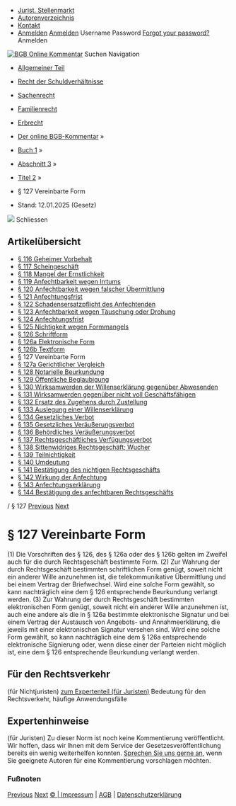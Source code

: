   * [Jurist. Stellenmarkt](https://bgb.kommentar.de/Buch-1/Abschnitt-3/Titel-2/</job-board> "Jurist. Stellenmarkt")
  * [Autorenverzeichnis](https://bgb.kommentar.de/Buch-1/Abschnitt-3/Titel-2/</Autorenverzeichnis> "Autorenverzeichnis")
  * [Kontakt](https://bgb.kommentar.de/Buch-1/Abschnitt-3/Titel-2/</Kontakt>)
  * [Anmelden](https://bgb.kommentar.de/Buch-1/Abschnitt-3/Titel-2/<#login> "show login form") [Anmelden](https://bgb.kommentar.de/Buch-1/Abschnitt-3/Titel-2/<#> "hide login form") Username Password
[Forgot your password?](https://bgb.kommentar.de/Buch-1/Abschnitt-3/Titel-2/</user/forgotpassword>) Anmelden 


[![BGB Online Kommentar](https://bgb.kommentar.de/extension/bgb/design/bgb/images/logo.png)](https://bgb.kommentar.de/Buch-1/Abschnitt-3/Titel-2/</> "BGB Online Kommentar")
Suchen
Navigation
  * [Allgemeiner Teil](https://bgb.kommentar.de/Buch-1/Abschnitt-3/Titel-2/</Buch-1>)
  * [Recht der Schuldverhältnisse](https://bgb.kommentar.de/Buch-1/Abschnitt-3/Titel-2/</Buch-2>)
  * [Sachenrecht](https://bgb.kommentar.de/Buch-1/Abschnitt-3/Titel-2/</Buch-3>)
  * [Familienrecht](https://bgb.kommentar.de/Buch-1/Abschnitt-3/Titel-2/</Buch-4>)
  * [Erbrecht](https://bgb.kommentar.de/Buch-1/Abschnitt-3/Titel-2/</Buch-5>)


  * [Der online BGB-Kommentar](https://bgb.kommentar.de/Buch-1/Abschnitt-3/Titel-2/</>) »
  * [Buch 1](https://bgb.kommentar.de/Buch-1/Abschnitt-3/Titel-2/</Buch-1>) »
  * [Abschnitt 3](https://bgb.kommentar.de/Buch-1/Abschnitt-3/Titel-2/</Buch-1/Abschnitt-3>) »
  * [Titel 2](https://bgb.kommentar.de/Buch-1/Abschnitt-3/Titel-2/</Buch-1/Abschnitt-3/Titel-2>) »
  * § 127 Vereinbarte Form 
  * Stand: 12.01.2025 (Gesetz) 


![](https://vg01.met.vgwort.de/na/1c9909529ead4f509072c06d9081a7d5)
Schliessen 
## Artikelübersicht
  * [ § 116 Geheimer Vorbehalt ](https://bgb.kommentar.de/Buch-1/Abschnitt-3/Titel-2/</Buch-1/Abschnitt-3/Titel-2/Geheimer-Vorbehalt>)
  * [ § 117 Scheingeschäft ](https://bgb.kommentar.de/Buch-1/Abschnitt-3/Titel-2/</Buch-1/Abschnitt-3/Titel-2/Scheingeschaeft>)
  * [ § 118 Mangel der Ernstlichkeit ](https://bgb.kommentar.de/Buch-1/Abschnitt-3/Titel-2/</Buch-1/Abschnitt-3/Titel-2/Mangel-der-Ernstlichkeit>)
  * [ § 119 Anfechtbarkeit wegen Irrtums ](https://bgb.kommentar.de/Buch-1/Abschnitt-3/Titel-2/</Buch-1/Abschnitt-3/Titel-2/Anfechtbarkeit-wegen-Irrtums>)
  * [ § 120 Anfechtbarkeit wegen falscher Übermittlung ](https://bgb.kommentar.de/Buch-1/Abschnitt-3/Titel-2/</Buch-1/Abschnitt-3/Titel-2/Anfechtbarkeit-wegen-falscher-Uebermittlung>)
  * [ § 121 Anfechtungsfrist ](https://bgb.kommentar.de/Buch-1/Abschnitt-3/Titel-2/</Buch-1/Abschnitt-3/Titel-2/Anfechtungsfrist>)
  * [ § 122 Schadensersatzpflicht des Anfechtenden ](https://bgb.kommentar.de/Buch-1/Abschnitt-3/Titel-2/</Buch-1/Abschnitt-3/Titel-2/Schadensersatzpflicht-des-Anfechtenden>)
  * [ § 123 Anfechtbarkeit wegen Täuschung oder Drohung ](https://bgb.kommentar.de/Buch-1/Abschnitt-3/Titel-2/</Buch-1/Abschnitt-3/Titel-2/Anfechtbarkeit-wegen-Taeuschung-oder-Drohung>)
  * [ § 124 Anfechtungsfrist ](https://bgb.kommentar.de/Buch-1/Abschnitt-3/Titel-2/</Buch-1/Abschnitt-3/Titel-2/Anfechtungsfrist2>)
  * [ § 125 Nichtigkeit wegen Formmangels ](https://bgb.kommentar.de/Buch-1/Abschnitt-3/Titel-2/</Buch-1/Abschnitt-3/Titel-2/Nichtigkeit-wegen-Formmangels>)
  * [ § 126 Schriftform ](https://bgb.kommentar.de/Buch-1/Abschnitt-3/Titel-2/</Buch-1/Abschnitt-3/Titel-2/Schriftform>)
  * [ § 126a Elektronische Form ](https://bgb.kommentar.de/Buch-1/Abschnitt-3/Titel-2/</Buch-1/Abschnitt-3/Titel-2/Elektronische-Form>)
  * [ § 126b Textform ](https://bgb.kommentar.de/Buch-1/Abschnitt-3/Titel-2/</Buch-1/Abschnitt-3/Titel-2/Textform>)
  * § 127 Vereinbarte Form 
  * [ § 127a Gerichtlicher Vergleich ](https://bgb.kommentar.de/Buch-1/Abschnitt-3/Titel-2/</Buch-1/Abschnitt-3/Titel-2/Gerichtlicher-Vergleich>)
  * [ § 128 Notarielle Beurkundung ](https://bgb.kommentar.de/Buch-1/Abschnitt-3/Titel-2/</Buch-1/Abschnitt-3/Titel-2/Notarielle-Beurkundung>)
  * [ § 129 Öffentliche Beglaubigung ](https://bgb.kommentar.de/Buch-1/Abschnitt-3/Titel-2/</Buch-1/Abschnitt-3/Titel-2/Oeffentliche-Beglaubigung>)
  * [ § 130 Wirksamwerden der Willenserklärung gegenüber Abwesenden ](https://bgb.kommentar.de/Buch-1/Abschnitt-3/Titel-2/</Buch-1/Abschnitt-3/Titel-2/Wirksamwerden-der-Willenserklaerung-gegenueber-Abwesenden>)
  * [ § 131 Wirksamwerden gegenüber nicht voll Geschäftsfähigen ](https://bgb.kommentar.de/Buch-1/Abschnitt-3/Titel-2/</Buch-1/Abschnitt-3/Titel-2/Wirksamwerden-gegenueber-nicht-voll-Geschaeftsfaehigen>)
  * [ § 132 Ersatz des Zugehens durch Zustellung ](https://bgb.kommentar.de/Buch-1/Abschnitt-3/Titel-2/</Buch-1/Abschnitt-3/Titel-2/Ersatz-des-Zugehens-durch-Zustellung>)
  * [ § 133 Auslegung einer Willenserklärung ](https://bgb.kommentar.de/Buch-1/Abschnitt-3/Titel-2/</Buch-1/Abschnitt-3/Titel-2/Auslegung-einer-Willenserklaerung>)
  * [ § 134 Gesetzliches Verbot ](https://bgb.kommentar.de/Buch-1/Abschnitt-3/Titel-2/</Buch-1/Abschnitt-3/Titel-2/Gesetzliches-Verbot>)
  * [ § 135 Gesetzliches Veräußerungsverbot ](https://bgb.kommentar.de/Buch-1/Abschnitt-3/Titel-2/</Buch-1/Abschnitt-3/Titel-2/Gesetzliches-Veraeusserungsverbot>)
  * [ § 136 Behördliches Veräußerungsverbot ](https://bgb.kommentar.de/Buch-1/Abschnitt-3/Titel-2/</Buch-1/Abschnitt-3/Titel-2/Behoerdliches-Veraeusserungsverbot>)
  * [ § 137 Rechtsgeschäftliches Verfügungsverbot ](https://bgb.kommentar.de/Buch-1/Abschnitt-3/Titel-2/</Buch-1/Abschnitt-3/Titel-2/Rechtsgeschaeftliches-Verfuegungsverbot>)
  * [ § 138 Sittenwidriges Rechtsgeschäft; Wucher ](https://bgb.kommentar.de/Buch-1/Abschnitt-3/Titel-2/</Buch-1/Abschnitt-3/Titel-2/Sittenwidriges-Rechtsgeschaeft-Wucher>)
  * [ § 139 Teilnichtigkeit ](https://bgb.kommentar.de/Buch-1/Abschnitt-3/Titel-2/</Buch-1/Abschnitt-3/Titel-2/Teilnichtigkeit>)
  * [ § 140 Umdeutung ](https://bgb.kommentar.de/Buch-1/Abschnitt-3/Titel-2/</Buch-1/Abschnitt-3/Titel-2/Umdeutung>)
  * [ § 141 Bestätigung des nichtigen Rechtsgeschäfts ](https://bgb.kommentar.de/Buch-1/Abschnitt-3/Titel-2/</Buch-1/Abschnitt-3/Titel-2/Bestaetigung-des-nichtigen-Rechtsgeschaefts>)
  * [ § 142 Wirkung der Anfechtung ](https://bgb.kommentar.de/Buch-1/Abschnitt-3/Titel-2/</Buch-1/Abschnitt-3/Titel-2/Wirkung-der-Anfechtung>)
  * [ § 143 Anfechtungserklärung ](https://bgb.kommentar.de/Buch-1/Abschnitt-3/Titel-2/</Buch-1/Abschnitt-3/Titel-2/Anfechtungserklaerung>)
  * [ § 144 Bestätigung des anfechtbaren Rechtsgeschäfts ](https://bgb.kommentar.de/Buch-1/Abschnitt-3/Titel-2/</Buch-1/Abschnitt-3/Titel-2/Bestaetigung-des-anfechtbaren-Rechtsgeschaefts>)


/ § 127 
[Previous](https://bgb.kommentar.de/Buch-1/Abschnitt-3/Titel-2/</Buch-1/Abschnitt-3/Titel-2/Textform> "§ 126b Textform") [Next](https://bgb.kommentar.de/Buch-1/Abschnitt-3/Titel-2/</Buch-1/Abschnitt-3/Titel-2/Gerichtlicher-Vergleich> "§ 127a Gerichtlicher Vergleich")
# § 127 Vereinbarte Form
(1) Die Vorschriften des § 126, des § 126a oder des § 126b gelten im Zweifel auch für die durch Rechtsgeschäft bestimmte Form.
(2) Zur Wahrung der durch Rechtsgeschäft bestimmten schriftlichen Form genügt, soweit nicht ein anderer Wille anzunehmen ist, die telekommunikative Übermittlung und bei einem Vertrag der Briefwechsel. Wird eine solche Form gewählt, so kann nachträglich eine dem § 126 entsprechende Beurkundung verlangt werden.
(3) Zur Wahrung der durch Rechtsgeschäft bestimmten elektronischen Form genügt, soweit nicht ein anderer Wille anzunehmen ist, auch eine andere als die in § 126a bestimmte elektronische Signatur und bei einem Vertrag der Austausch von Angebots- und Annahmeerklärung, die jeweils mit einer elektronischen Signatur versehen sind. Wird eine solche Form gewählt, so kann nachträglich eine dem § 126a entsprechende elektronische Signierung oder, wenn diese einer der Parteien nicht möglich ist, eine dem § 126 entsprechende Beurkundung verlangt werden.
## Für den Rechtsverkehr 
(für Nichtjuristen)
[zum Expertenteil (für Juristen)](https://bgb.kommentar.de/Buch-1/Abschnitt-3/Titel-2/<#expertenhinweise>)
Bedeutung für den Rechtsverkehr, häufige Anwendungsfälle
## Expertenhinweise
(für Juristen)
Zu dieser Norm ist noch keine Kommentierung veröffentlicht. Wir hoffen, dass wir Ihnen mit dem Service der Gesetzesveröffentlichung bereits ein wenig weiterhelfen konnten. [Sprechen Sie uns gerne an](https://bgb.kommentar.de/Buch-1/Abschnitt-3/Titel-2/</Kontakt>), wenn Sie geeignete Autoren für eine Kommentierung vorschlagen möchten. 
### Fußnoten
[Previous](https://bgb.kommentar.de/Buch-1/Abschnitt-3/Titel-2/</Buch-1/Abschnitt-3/Titel-2/Textform> "§ 126b Textform") [Next](https://bgb.kommentar.de/Buch-1/Abschnitt-3/Titel-2/</Buch-1/Abschnitt-3/Titel-2/Gerichtlicher-Vergleich> "§ 127a Gerichtlicher Vergleich")
[© | Impressum](https://bgb.kommentar.de/Buch-1/Abschnitt-3/Titel-2/</Kontakt>) | [AGB](https://bgb.kommentar.de/Buch-1/Abschnitt-3/Titel-2/</AGB>) | [Datenschutzerklärung](https://bgb.kommentar.de/Buch-1/Abschnitt-3/Titel-2/</Datenschutzerklaerung-fuer-Leser>)
